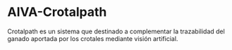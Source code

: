 # AIVA-Crotalpath
Crotalpath es un sistema que destinado a complementar la trazabilidad del ganado aportada por los crotales mediante visión artificial.
